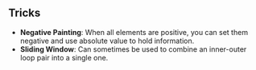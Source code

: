 ## Tricks

- **Negative Painting**: When all elements are positive, you can set them negative and use absolute value to hold information.
- **Sliding Window**: Can sometimes be used to combine an inner-outer loop pair into a single one.



